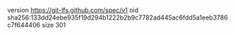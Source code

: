 version https://git-lfs.github.com/spec/v1
oid sha256:133dd24ebe935f19d294b1222b2b9c7782ad445ac6fdd5a1eeb3786c7f644406
size 301
